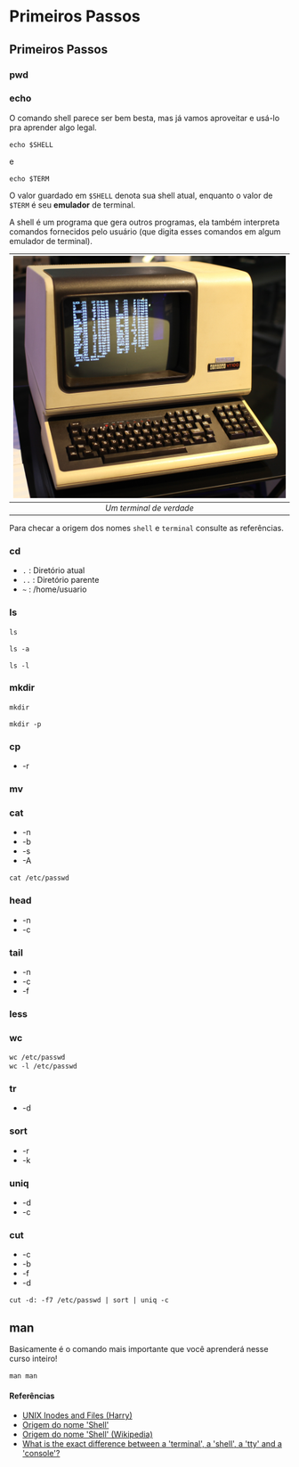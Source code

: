 # Primeiros Passos

## Primeiros Passos

### pwd

### echo

O comando shell parece ser bem besta, mas já vamos aproveitar e usá-lo pra aprender algo legal.

```text
echo $SHELL
```

e

```text
echo $TERM
```

O valor guardado em `$SHELL` denota sua shell atual, enquanto o valor de `$TERM` é seu **emulador** de terminal.

A shell é um programa que gera outros programas, ela também interpreta comandos fornecidos pelo usuário \(que digita esses comandos em algum emulador de terminal\).

| ![Crian&#xE7;as dos anos 80 v&#xE3;o lembrar disso](../.gitbook/assets/terminal.jpg) |
| :---: |
| _Um terminal de verdade_ |

Para checar a origem dos nomes `shell` e `terminal` consulte as referências.

### cd

* `.` : Diretório atual
* `..` :  Diretório parente
* `~` : /home/usuario

### ls

```text
ls
```

```text
ls -a
```

```text
ls -l
```

### mkdir

```text
mkdir
```

```text
mkdir -p
```

### cp

* -r

### mv

### cat

* -n
* -b
* -s
* -A

```text
cat /etc/passwd
```

### head

* -n
* -c

### tail

* -n
* -c
* -f

### less

### wc

```text
wc /etc/passwd
wc -l /etc/passwd
```

### tr

* -d

### sort

* -r
* -k

### uniq

* -d
* -c

### cut

* -c
* -b
* -f
* -d

```text
cut -d: -f7 /etc/passwd | sort | uniq -c
```

## man

Basicamente é o comando mais importante que você aprenderá nesse curso inteiro!

```text
man man
```

#### Referências

* [UNIX Inodes and Files \(Harry\)](https://www.youtube.com/watch?v=3P8n1uC0tyI)
* [Origem do nome 'Shell'](https://unix.stackexchange.com/a/14939/117072)
* [Origem do nome 'Shell' \(Wikipedia\)](https://en.wikipedia.org/wiki/Thompson_shell#History)
* [What is the exact difference between a 'terminal', a 'shell', a 'tty' and a 'console'?](https://unix.stackexchange.com/questions/4126/what-is-the-exact-difference-between-a-terminal-a-shell-a-tty-and-a-con)

